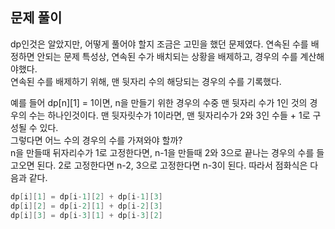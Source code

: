 ## 문제 풀이
dp인것은 알았지만, 어떻게 풀어야 할지 조금은 고민을 했던 문제였다.
연속된 수를 배정하면 안되는 문제 특성상, 연속된 수가 배치되는 상황을 배제하고, 경우의 수를 계산해야했다.   
연속된 수를 배제하기 위해, 맨 뒷자리 수의 해당되는 경우의 수를 기록했다.

예를 들어 dp[n][1] = 1이면, n을 만들기 위한 경우의 수중 맨 뒷자리 수가 1인 것의 경우의 수는 하나인것이다.
맨 뒷자릿수가 1이라면, 맨 뒷자리수가 2와 3인 수들 + 1로 구성될 수 있다.   
그렇다면 어느 수의 경우의 수를 가져와야 할까?   
n을 만들때 뒤자리수가 1로 고정한다면, n-1을 만들때 2와 3으로 끝나는 경우의 수를 들고오면 된다.
2로 고정한다면 n-2, 3으로 고정한다면 n-3이 된다.
따라서 점화식은 다음과 같다.
```kotlin
dp[i][1] = dp[i-1][2] + dp[i-1][3]
dp[i][2] = dp[i-2][1] + dp[i-2][3]
dp[i][3] = dp[i-3][1] + dp[i-3][2]
```